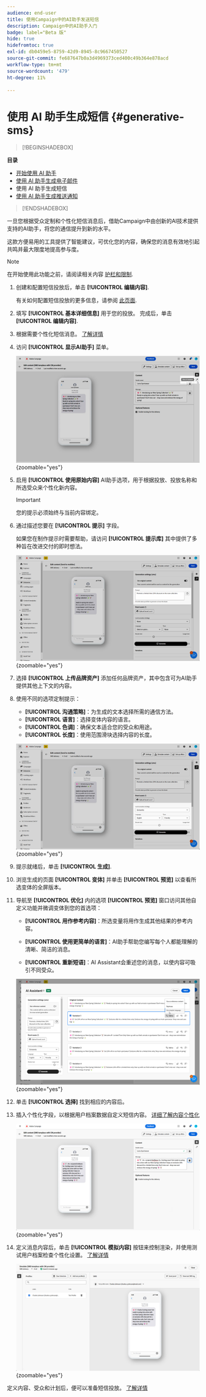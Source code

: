 ```yaml
---
audience: end-user
title: 使用Campaign中的AI助手发送短信
description: Campaign中的AI助手入门
badge: label="Beta 版"
hide: true
hidefromtoc: true
exl-id: db0459e5-8759-42d9-8945-8c9667450527
source-git-commit: fe687647b0a3d4969373ced400c49b364e878acd
workflow-type: tm+mt
source-wordcount: '479'
ht-degree: 11%

---
```


# 使用 AI 助手生成短信 {#generative-sms}

>[!BEGINSHADEBOX]

**目录**

* [开始使用 AI 助手](generative-gs.md)
* [使用 AI 助手生成电子邮件](generative-content.md)
* 使用 AI 助手生成短信
* [使用 AI 助手生成推送通知](generative-push.md)

>[!ENDSHADEBOX]

一旦您根据受众定制和个性化短信消息后，借助Campaign中由创新的AI技术提供支持的AI助手，将您的通信提升到新的水平。

这款方便易用的工具提供了智能建议，可优化您的内容，确保您的消息有效地引起共鸣并最大限度地提高参与度。

>[!NOTE]
>
>在开始使用此功能之前，请阅读相关内容 [护栏和限制](generative-gs.md#generative-guardrails).

1. 创建和配置短信投放后，单击 **[!UICONTROL 编辑内容]**.

   有关如何配置短信投放的更多信息，请参阅 [此页面](../sms/create-sms.md).

1. 填写 **[!UICONTROL 基本详细信息]** 用于您的投放。 完成后，单击 **[!UICONTROL 编辑内容]**.

1. 根据需要个性化短信消息。 [了解详情](../sms/content-sms.md)

1. 访问 **[!UICONTROL 显示AI助手]** 菜单。

   ![](assets/sms-genai-1.png){zoomable=&quot;yes&quot;}

1. 启用 **[!UICONTROL 使用原始内容]** AI助手选项，用于根据投放、投放名称和所选受众来个性化新内容。

   >[!IMPORTANT]
   >
   > 您的提示必须始终与当前内容绑定。

1. 通过描述您要在 **[!UICONTROL 提示]** 字段。

   如果您在制作提示时需要帮助，请访问 **[!UICONTROL 提示库]** 其中提供了多种旨在改进交付的即时想法。

   ![](assets/sms-genai-2.png){zoomable=&quot;yes&quot;}

1. 选择 **[!UICONTROL 上传品牌资产]** 添加任何品牌资产，其中包含可为AI助手提供其他上下文的内容。

1. 使用不同的选项定制提示：

   * **[!UICONTROL 沟通策略]**：为生成的文本选择所需的通信方法。
   * **[!UICONTROL 语言]**：选择变体内容的语言。
   * **[!UICONTROL 色调]**：确保文本适合您的受众和用途。
   * **[!UICONTROL 长度]**：使用范围滑块选择内容的长度。

   ![](assets/sms-genai-3.png){zoomable=&quot;yes&quot;}

1. 提示就绪后，单击 **[!UICONTROL 生成]**.

1. 浏览生成的页面 **[!UICONTROL 变体]** 并单击 **[!UICONTROL 预览]** 以查看所选变体的全屏版本。

1. 导航至 **[!UICONTROL 优化]** 内的选项 **[!UICONTROL 预览]** 窗口访问其他自定义功能并微调变体到您的首选项：

   * **[!UICONTROL 用作参考内容]**：所选变量将用作生成其他结果的参考内容。

   * **[!UICONTROL 使用更简单的语言]**：AI助手帮助您编写每个人都能理解的清晰、简洁的消息。

   * **[!UICONTROL 重新短语]**：AI Assistant会重述您的消息，以使内容可吸引不同受众。

   ![](assets/sms-genai-4.png){zoomable=&quot;yes&quot;}

1. 单击 **[!UICONTROL 选择]** 找到相应的内容后。

1. 插入个性化字段，以根据用户档案数据自定义短信内容。 [详细了解内容个性化](../personalization/personalize.md)

   ![](assets/sms-genai-5.png){zoomable=&quot;yes&quot;}

1. 定义消息内容后，单击 **[!UICONTROL 模拟内容]** 按钮来控制渲染，并使用测试用户档案检查个性化设置。 [了解详情](../preview-test/preview-content.md)

   ![](assets/sms-genai-6.png){zoomable=&quot;yes&quot;}

定义内容、受众和计划后，便可以准备短信投放。 [了解详情](../monitor/prepare-send.md)
